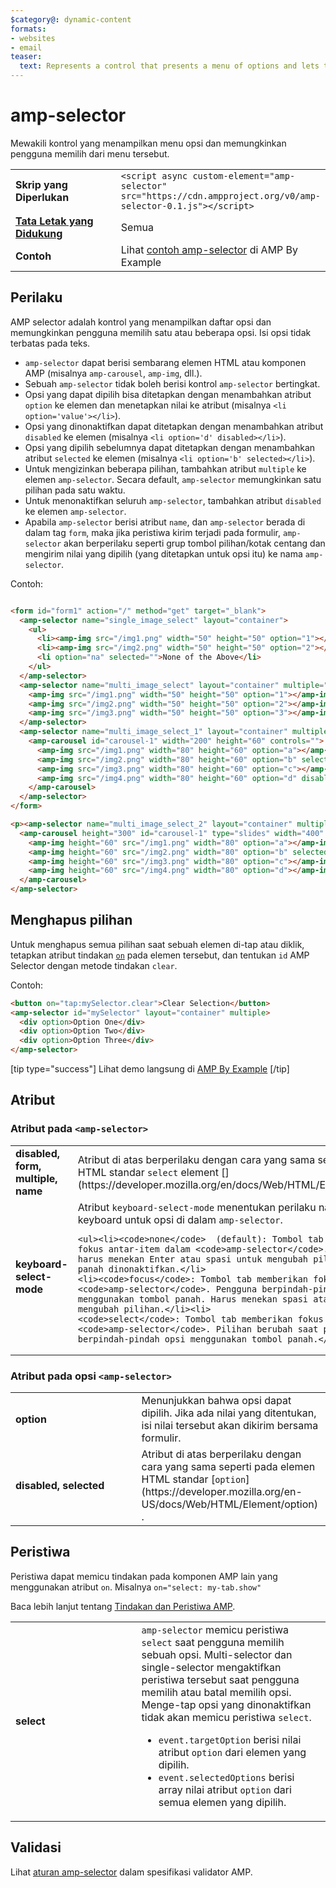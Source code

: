 ```yaml
---
$category@: dynamic-content
formats:
- websites
- email
teaser:
  text: Represents a control that presents a menu of options and lets the user choose from it.
---
```




<!--
       Copyright 2016 The AMP HTML Authors. All Rights Reserved.

       Licensed under the Apache License, Version 2.0 (the "License");
     you may not use this file except in compliance with the License.
     You may obtain a copy of the License at

     http://www.apache.org/licenses/LICENSE-2.0

     Unless required by applicable law or agreed to in writing, software
     distributed under the License is distributed on an "AS-IS" BASIS,
     WITHOUT WARRANTIES OR CONDITIONS OF ANY KIND, either express or implied.
     See the License for the specific language governing permissions and
     limitations under the License.
-->

# amp-selector

Mewakili kontrol yang menampilkan menu opsi dan memungkinkan pengguna memilih dari menu tersebut.

<table>
  <tr>
    <td class="col-fourty" width="40%"><strong>Skrip yang Diperlukan</strong></td>
  <td><code>&lt;script async custom-element="amp-selector" src="https://cdn.ampproject.org/v0/amp-selector-0.1.js">&lt;/script></code></td>
  </tr>
  <tr>
    <td class="col-fourty"><strong><a href="../../../documentation/guides-and-tutorials/develop/style_and_layout/control_layout.md">Tata Letak yang Didukung</a></strong></td>
    <td>Semua</td>
  </tr>
  <tr>
    <td class="col-fourty"><strong>Contoh</strong></td>
    <td>Lihat <a href="https://ampbyexample.com/components/amp-selector/">contoh amp-selector</a> di AMP By Example</td>
  </tr>
</table>


## Perilaku

AMP selector adalah kontrol yang menampilkan daftar opsi dan memungkinkan pengguna memilih satu atau beberapa opsi. Isi opsi tidak terbatas pada teks.

* `amp-selector` dapat berisi sembarang elemen HTML atau komponen AMP (misalnya `amp-carousel`, `amp-img`, dll.).
* Sebuah `amp-selector` tidak boleh berisi kontrol `amp-selector` bertingkat.
* Opsi yang dapat dipilih bisa ditetapkan dengan menambahkan atribut `option` ke elemen dan menetapkan nilai ke atribut (misalnya `<li option='value'></li>`).
* Opsi yang dinonaktifkan dapat ditetapkan dengan menambahkan atribut `disabled` ke elemen (misalnya `<li option='d' disabled></li>`).
* Opsi yang dipilih sebelumnya dapat ditetapkan dengan menambahkan atribut `selected` ke elemen (misalnya `<li option='b' selected></li>`).
* Untuk mengizinkan beberapa pilihan, tambahkan atribut `multiple` ke elemen `amp-selector`.  Secara default, `amp-selector` memungkinkan satu pilihan pada satu waktu.
* Untuk menonaktifkan seluruh `amp-selector`, tambahkan atribut `disabled` ke elemen `amp-selector`.
* Apabila `amp-selector` berisi atribut `name`, dan `amp-selector` berada di dalam tag `form`, maka jika peristiwa kirim terjadi pada formulir, `amp-selector` akan berperilaku seperti grup tombol pilihan/kotak centang dan mengirim nilai yang dipilih (yang ditetapkan untuk opsi itu) ke nama `amp-selector`.

Contoh:

```html

<form id="form1" action="/" method="get" target="_blank">
  <amp-selector name="single_image_select" layout="container">
    <ul>
      <li><amp-img src="/img1.png" width="50" height="50" option="1"></amp-img></li>
      <li><amp-img src="/img2.png" width="50" height="50" option="2"></amp-img></li>
      <li option="na" selected="">None of the Above</li>
    </ul>
  </amp-selector>
  <amp-selector name="multi_image_select" layout="container" multiple="">
    <amp-img src="/img1.png" width="50" height="50" option="1"></amp-img>
    <amp-img src="/img2.png" width="50" height="50" option="2"></amp-img>
    <amp-img src="/img3.png" width="50" height="50" option="3"></amp-img>
  </amp-selector>
  <amp-selector name="multi_image_select_1" layout="container" multiple="">
    <amp-carousel id="carousel-1" width="200" height="60" controls="">
      <amp-img src="/img1.png" width="80" height="60" option="a"></amp-img>
      <amp-img src="/img2.png" width="80" height="60" option="b" selected=""></amp-img>
      <amp-img src="/img3.png" width="80" height="60" option="c"></amp-img>
      <amp-img src="/img4.png" width="80" height="60" option="d" disabled=""></amp-img>
    </amp-carousel>
  </amp-selector>
</form>

<p><amp-selector name="multi_image_select_2" layout="container" multiple="" form="form1">
  <amp-carousel height="300" id="carousel-1" type="slides" width="400" controls="">
    <amp-img height="60" src="/img1.png" width="80" option="a"></amp-img>
    <amp-img height="60" src="/img2.png" width="80" option="b" selected=""></amp-img>
    <amp-img height="60" src="/img3.png" width="80" option="c"></amp-img>
    <amp-img height="60" src="/img4.png" width="80" option="d"></amp-img>
  </amp-carousel>
</amp-selector>
```

## Menghapus pilihan

Untuk menghapus semua pilihan saat sebuah elemen di-tap atau diklik, tetapkan atribut tindakan [`on`](../../../documentation/guides-and-tutorials/learn/amp-actions-and-events.md) pada elemen tersebut, dan tentukan `id` AMP Selector dengan metode tindakan `clear`.

Contoh:

```html
<button on="tap:mySelector.clear">Clear Selection</button>
<amp-selector id="mySelector" layout="container" multiple>
  <div option>Option One</div>
  <div option>Option Two</div>
  <div option>Option Three</div>
</amp-selector>
```

[tip type="success"]
Lihat demo langsung di [AMP By Example](https://ampbyexample.com/components/amp-selector/)
[/tip]

## Atribut

### Atribut pada `<amp-selector>`

<table>
  <tr>
    <td width="40%"><strong>disabled, form, multiple, name</strong></td>
    <td>Atribut di atas berperilaku dengan cara yang sama seperti pada HTML standar <code>select</code> element [](https://developer.mozilla.org/en/docs/Web/HTML/Element/select).</td>
  </tr>
  <tr>
    <td width="40%"><strong>keyboard-select-mode</strong></td>
    <td>Atribut <code>keyboard-select-mode</code> menentukan perilaku navigasi keyboard untuk opsi di dalam <code>amp-selector</code>.

    <ul><li><code>none</code>  (default): Tombol tab mengubah fokus antar-item dalam <code>amp-selector</code>. Pengguna harus menekan Enter atau spasi untuk mengubah pilihan. Tombol panah dinonaktifkan.</li>
    <li><code>focus</code>: Tombol tab memberikan fokus pada <code>amp-selector</code>. Pengguna berpindah-pindah item menggunakan tombol panah. Harus menekan spasi atau Enter untuk mengubah pilihan.</li><li>
    <code>select</code>: Tombol tab memberikan fokus pada <code>amp-selector</code>. Pilihan berubah saat pengguna berpindah-pindah opsi menggunakan tombol panah.</li></ul></td>
  </tr>
    </table>

### Atribut pada opsi `<amp-selector>`

<table>
  <tr>
    <td width="40%"><strong>option</strong></td>
    <td>Menunjukkan bahwa opsi dapat dipilih.  Jika ada nilai yang ditentukan, isi nilai tersebut akan dikirim bersama formulir.</td>
  </tr>
  <tr>
    <td width="40%"><strong>disabled, selected</strong></td>
    <td>Atribut di atas berperilaku dengan cara yang sama seperti pada elemen HTML standar [<code>option</code>](https://developer.mozilla.org/en-US/docs/Web/HTML/Element/option) .</td>
  </tr>
</table>

## Peristiwa

Peristiwa dapat memicu tindakan pada komponen AMP lain yang menggunakan atribut `on`.
Misalnya `on="select: my-tab.show"`

Baca lebih lanjut tentang [Tindakan dan Peristiwa AMP](../../../documentation/guides-and-tutorials/learn/amp-actions-and-events.md).

<table>
  <tr>
    <td width="40%"><strong>select</strong></td>
    <td><code>amp-selector</code> memicu peristiwa <code>select</code> saat pengguna memilih sebuah opsi.
    Multi-selector dan single-selector mengaktifkan peristiwa tersebut saat pengguna memilih atau batal memilih opsi.
    Menge-tap opsi yang dinonaktifkan tidak akan memicu peristiwa <code>select</code>.
    <ul>
    <li>
      <code>event.targetOption</code> berisi nilai atribut <code>option</code> dari elemen yang dipilih.</li>
      <li>
    <code>event.selectedOptions</code> berisi array nilai atribut <code>option</code> dari semua elemen yang dipilih.
      </li>
      </ul></td>
    </tr>

  </table>

## Validasi

Lihat [aturan amp-selector](https://github.com/ampproject/amphtml/blob/master/extensions/amp-selector/validator-amp-selector.protoascii) dalam spesifikasi validator AMP.
